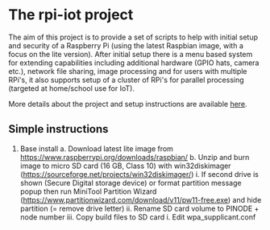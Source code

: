 # The rpi-iot project
The aim of this project is to provide a set of scripts to help with initial setup and security of a Raspberry Pi (using the latest Raspbian image, with a focus on the lite version). After initial setup there is a menu based system for extending capabilities including additional hardware (GPIO hats, camera etc.), network file sharing, image processing and for users with multiple RPi's, it also supports setup of a cluster of RPi's for parallel processing (targeted at home/school use for IoT).

More details about the project and setup instructions are available [here](../../wiki/The-rpi-iot-project).

## Simple instructions
1. Base install
	a. Download latest lite image from https://www.raspberrypi.org/downloads/raspbian/
	b. Unzip and burn image to micro SD card (16 GB, Class 10) with win32diskimager (https://sourceforge.net/projects/win32diskimager/)
		i. If second drive is shown (Secure Digital storage device) or format partition message popup then run MiniTool Partition Wizard (https://www.partitionwizard.com/download/v11/pw11-free.exe) and hide partition (= remove drive letter)
		ii. Rename SD card volume to PINODE + node number
		iii. Copy build files to SD card
			i. Edit wpa_supplicant.conf


